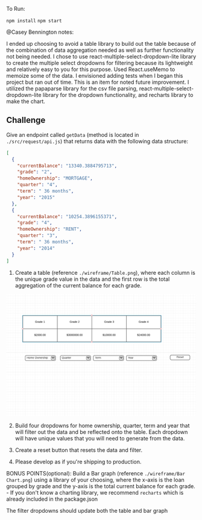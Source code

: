 To Run:

`npm install`
`npm start`

@Casey Bennington notes:
    
I ended up choosing to avoid a table library to build out the table because of the combination of data aggregation needed as well as further functionality not being needed.
I chose to use react-multiple-select-dropdown-lite library to create the multiple select dropdowns for filtering because its lightweight and relatively easy to you for this purpose.
Used React.useMemo to memoize some of the data.
I envisioned adding tests when I began this project but ran out of time. This is an item for noted future improvement.
I utilized the papaparse library for the csv file parsing, react-multiple-select-dropdown-lite library for the dropdown functionality, and recharts library to make the chart.


## Challenge

Give an endpoint called `getData` (method is located in `./src/request/api.js`) that returns data with the following data structure:

```json
[
  {
    "currentBalance": "13340.3884795713",
    "grade": "2",
    "homeOwnership": "MORTGAGE",
    "quarter": "4",
    "term": " 36 months",
    "year": "2015"
  },
  {
    "currentBalance": "10254.3896155371",
    "grade": "4",
    "homeOwnership": "RENT",
    "quarter": "3",
    "term": " 36 months",
    "year": "2014"
  }
]
```

1. Create a table (reference `./wireframe/Table.png`), where each column is the unique grade value in the data and the first row is the total aggregation of the current balance for each grade.

![Home](./wireframe/Table.png)

2. Build four dropdowns for home ownership, quarter, term and year that will filter out the data and be reflected onto the table. Each dropdown will have unique values that you will need to generate from the data.

3. Create a reset button that resets the data and filter.

4. Please develop as if you're shipping to production.

BONUS POINTS(optional):
Build a Bar graph (reference `./wireframe/Bar Chart.png`) using a library of your choosing, where the x-axis is the loan grouped by grade and the y-axis is the total current balance for each grade. - If you don't know a charting library, we recommend `recharts` which is already included in the package.json

The filter dropdowns should update both the table and bar graph